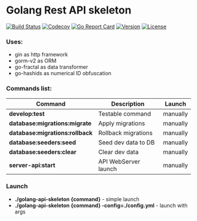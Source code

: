 # Golang Rest API skeleton
[![Build Status](https://app.travis-ci.com/Kachit/golang-api-skeleton.svg?branch=master)](https://app.travis-ci.com/Kachit/golang-api-skeleton)
[![Codecov](https://codecov.io/gh/Kachit/golang-api-skeleton/branch/master/graph/badge.svg?token=L1DIXLCL4s)](https://codecov.io/gh/Kachit/golang-api-skeleton)
[![Go Report Card](https://goreportcard.com/badge/github.com/kachit/golang-api-skeleton)](https://goreportcard.com/report/github.com/kachit/golang-api-skeleton)
[![Version](https://img.shields.io/github/go-mod/go-version/Kachit/golang-api-skeleton)](https://go.dev/doc/go1.16)
[![License](https://img.shields.io/github/license/mashape/apistatus.svg)](https://github.com/kachit/golang-api-skeleton/blob/master/LICENSE)

### Uses:
* gin as http framework
* gorm-v2 as ORM
* go-fractal as data transformer
* go-hashids as numerical ID obfuscation

### Commands list:
| Command | Description | Launch |
| ------ | ------ |------ |
| **develop:test** | Testable command | manually |
| **database:migrations:migrate** | Apply migrations | manually |
| **database:migrations:rollback** | Rollback migrations | manually |
| **database:seeders:seed** | Seed dev data to DB | manually |
| **database:seeders:clear** | Clear dev data | manually |
| **server-api:start** | API WebServer launch | manually |

### Launch
* **./golang-api-skeleton {command}** - simple launch
* **./golang-api-skeleton {command} -config=./config.yml** - launch with args